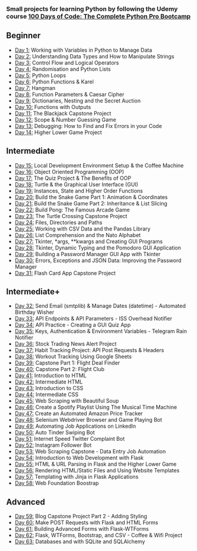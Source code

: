 ### Small projects for learning Python by following the Udemy course [100 Days of Code: The Complete Python Pro Bootcamp](https://www.udemy.com/course/100-days-of-code/)

## Beginner

- [Day 1:](https://github.com/narcisabadea/100-days-of-code-python/tree/main/Day01) Working with Variables in Python to Manage Data
- [Day 2:](https://github.com/narcisabadea/100-days-of-code-python/tree/main/Day02) Understanding Data Types and How to Manipulate Strings
- [Day 3:](https://github.com/narcisabadea/100-days-of-code-python/tree/main/Day03) Control Flow and Logical Operators
- [Day 4:](https://github.com/narcisabadea/100-days-of-code-python/tree/main/Day04) Randomisation and Python Lists
- [Day 5:](https://github.com/narcisabadea/100-days-of-code-python/tree/main/Day05) Python Loops
- [Day 6:](https://github.com/narcisabadea/100-days-of-code-python/tree/main/Day06) Python Functions & Karel
- [Day 7:](https://github.com/narcisabadea/100-days-of-code-python/tree/main/Day07) Hangman
- [Day 8:](https://github.com/narcisabadea/100-days-of-code-python/tree/main/Day08) Function Parameters & Caesar Cipher
- [Day 9:](https://github.com/narcisabadea/100-days-of-code-python/tree/main/Day09) Dictionaries, Nesting and the Secret Auction
- [Day 10:](https://github.com/narcisabadea/100-days-of-code-python/tree/main/Day10) Functions with Outputs
- [Day 11:](https://github.com/narcisabadea/100-days-of-code-python/tree/main/Day11) The Blackjack Capstone Project
- [Day 12:](https://github.com/narcisabadea/100-days-of-code-python/tree/main/Day12) Scope & Number Guessing Game
- [Day 13:](https://github.com/narcisabadea/100-days-of-code-python/tree/main/Day13) Debugging: How to Find and Fix Errors in your Code
- [Day 14:](https://github.com/narcisabadea/100-days-of-code-python/tree/main/Day14) Higher Lower Game Project

## Intermediate

- [Day 15:](https://github.com/narcisabadea/100-days-of-code-python/tree/main/Day15) Local Development Environment Setup & the Coffee Machine
- [Day 16:](https://github.com/narcisabadea/100-days-of-code-python/tree/main/Day16) Object Oriented Programming (OOP)
- [Day 17:](https://github.com/narcisabadea/100-days-of-code-python/tree/main/Day17) The Quiz Project & The Benefits of OOP
- [Day 18:](https://github.com/narcisabadea/100-days-of-code-python/tree/main/Day18) Turtle & the Graphical User Interface (GUI)
- [Day 19:](https://github.com/narcisabadea/100-days-of-code-python/tree/main/Day19) Instances, State and Higher Order Functions
- [Day 20:](https://github.com/narcisabadea/100-days-of-code-python/tree/main/Day20) Build the Snake Game Part 1: Animation & Coordinates
- [Day 21:](https://github.com/narcisabadea/100-days-of-code-python/tree/main/Day21) Build the Snake Game Part 2: Inheritance & List Slicing
- [Day 22:](https://github.com/narcisabadea/100-days-of-code-python/tree/main/Day22) Build Pong: The Famous Arcade Game
- [Day 23:](https://github.com/narcisabadea/100-days-of-code-python/tree/main/Day23) The Turtle Crossing Capstone Project
- [Day 24:](https://github.com/narcisabadea/100-days-of-code-python/tree/main/Day24) Files, Directories and Paths
- [Day 25:](https://github.com/narcisabadea/100-days-of-code-python/tree/main/Day25) Working with CSV Data and the Pandas Library
- [Day 26:](https://github.com/narcisabadea/100-days-of-code-python/tree/main/Day26) List Comprehension and the Nato Alphabet
- [Day 27:](https://github.com/narcisabadea/100-days-of-code-python/tree/main/Day27) Tkinter, \*args, \*\*kwargs and Creating GUI Programs
- [Day 28:](https://github.com/narcisabadea/100-days-of-code-python/tree/main/Day28) Tkinter, Dynamic Typing and the Pomodoro GUI Application
- [Day 29:](https://github.com/narcisabadea/100-days-of-code-python/tree/main/Day29) Building a Password Manager GUI App with Tkinter
- [Day 30:](https://github.com/narcisabadea/100-days-of-code-python/tree/main/Day30) Errors, Exceptions and JSON Data: Improving the Password Manager
- [Day 31:](https://github.com/narcisabadea/100-days-of-code-python/tree/main/Day31) Flash Card App Capstone Project

## Intermediate+

- [Day 32:](https://github.com/narcisabadea/100-days-of-code-python/tree/main/Day32) Send Email (smtplib) & Manage Dates (datetime) - Automated Birthday Wisher
- [Day 33:](https://github.com/narcisabadea/100-days-of-code-python/tree/main/Day33) API Endpoints & API Parameters - ISS Overhead Notifier
- [Day 34:](https://github.com/narcisabadea/100-days-of-code-python/tree/main/Day34) API Practice - Creating a GUI Quiz App
- [Day 35:](https://github.com/narcisabadea/100-days-of-code-python/tree/main/Day35) Keys, Authentication & Environment Variables - Telegram Rain Notifier
- [Day 36:](https://github.com/narcisabadea/100-days-of-code-python/tree/main/Day36) Stock Trading News Alert Project
- [Day 37:](https://github.com/narcisabadea/100-days-of-code-python/tree/main/Day37) Habit Tracking Project: API Post Requests & Headers
- [Day 38:](https://github.com/narcisabadea/100-days-of-code-python/tree/main/Day38) Workout Tracking Using Google Sheets
- [Day 39:](https://github.com/narcisabadea/100-days-of-code-python/tree/main/Day39+Day40) Capstone Part 1: Flight Deal Finder
- [Day 40:](https://github.com/narcisabadea/100-days-of-code-python/tree/main/Day39+Day40) Capstone Part 2: Flight Club
- [Day 41:](https://github.com/narcisabadea/100-days-of-code-python/tree/main/Day41) Introduction to HTML
- [Day 42:](https://github.com/narcisabadea/100-days-of-code-python/tree/main/Day42) Intermediate HTML
- [Day 43:](https://github.com/narcisabadea/100-days-of-code-python/tree/main/Day43+Day44) Introduction to CSS
- [Day 44:](https://github.com/narcisabadea/100-days-of-code-python/tree/main/Day43+Day44) Intermediate CSS
- [Day 45:](https://github.com/narcisabadea/100-days-of-code-python/tree/main/Day45) Web Scraping with Beautiful Soup
- [Day 46:](https://github.com/narcisabadea/100-days-of-code-python/tree/main/Day46) Create a Spotify Playlist Using The Musical Time Machine
- [Day 47:](https://github.com/narcisabadea/100-days-of-code-python/tree/main/Day47) Create an Automated Amazon Price Tracker
- [Day 48:](https://github.com/narcisabadea/100-days-of-code-python/tree/main/Day48) Selenium Webdriver Browser and Game Playing Bot
- [Day 49:](https://github.com/narcisabadea/100-days-of-code-python/tree/main/Day49) Automating Job Applications on LinkedIn
- [Day 50:](https://github.com/narcisabadea/100-days-of-code-python/tree/main/Day50) Auto Tinder Swiping Bot
- [Day 51:](https://github.com/narcisabadea/100-days-of-code-python/tree/main/Day51) Internet Speed Twitter Complaint Bot
- [Day 52:](https://github.com/narcisabadea/100-days-of-code-python/tree/main/Day52) Instagram Follower Bot
- [Day 53:](https://github.com/narcisabadea/100-days-of-code-python/tree/main/Day53) Web Scraping Capstone - Data Entry Job Automation
- [Day 54:](https://github.com/narcisabadea/100-days-of-code-python/tree/main/Day54) Introduction to Web Development with Flask
- [Day 55:](https://github.com/narcisabadea/100-days-of-code-python/tree/main/Day55) HTML & URL Parsing in Flask and the Higher Lower Game
- [Day 56:](https://github.com/narcisabadea/100-days-of-code-python/tree/main/Day56) Rendering HTML/Static Files and Using Website Templates
- [Day 57:](https://github.com/narcisabadea/100-days-of-code-python/tree/main/Day57) Templating with Jinja in Flask Applications
- [Day 58:](https://github.com/narcisabadea/100-days-of-code-python/tree/main/Day58) Web Foundation Boostrap

## Advanced

- [Day 59:](https://github.com/narcisabadea/100-days-of-code-python/tree/main/Day59) Blog Capstone Project Part 2 - Adding Styling
- [Day 60:](https://github.com/narcisabadea/100-days-of-code-python/tree/main/Day60) Make POST Requests with Flask and HTML Forms
- [Day 61:](https://github.com/narcisabadea/100-days-of-code-python/tree/main/Day61) Building Advanced Forms with Flask-WTForms
- [Day 62:](https://github.com/narcisabadea/100-days-of-code-python/tree/main/Day62) Flask, WTForms, Bootstrap, and CSV - Coffee & Wifi Project
- [Day 63:](https://github.com/narcisabadea/100-days-of-code-python/tree/main/Day63) Databases and with SQLite and SQLAlchemy
<!----

- [Day 64:](https://github.com/narcisabadea/100-days-of-code-python/tree/main/Day64) My Top 10 Movies Website
- [Day 65:](https://github.com/narcisabadea/100-days-of-code-python/tree/main/Day65) How to Create a Website That People Will Love
- [Day 66:](https://github.com/narcisabadea/100-days-of-code-python/tree/main/Day66) Building Your Own API with RESTful Routing
- [Day 67:](https://github.com/narcisabadea/100-days-of-code-python/tree/main/Day67) Blog Capstone Project Part 3 - RESTful Routing
- [Day 68:](https://github.com/narcisabadea/100-days-of-code-python/tree/main/Day68) Authentication with Flask
- [Day 69:](https://github.com/narcisabadea/100-days-of-code-python/tree/main/Day69) Blog Capstone Project Part 4 - Adding Users
- [Day 70:](https://github.com/narcisabadea/100-days-of-code-python/tree/main/Day70) Deploying Your Web Application with Heroku
- [Day 71:](https://github.com/narcisabadea/100-days-of-code-python/tree/main/Day71) Data Exploration with Pandas: College Major vs. Your Salary
- [Day 72:](https://github.com/narcisabadea/100-days-of-code-python/tree/main/Day72) Data Visualisation with Matplotlib: Programming Languages
- [Day 73:](https://github.com/narcisabadea/100-days-of-code-python/tree/main/Day73) Aggregate & Marge Data with Pandas: Analyse the Lego Dataset
- [Day 74:](https://github.com/narcisabadea/100-days-of-code-python/tree/main/Day74) Google Trends Data: Resampling and Visualising Time Series
- [Day 75:](https://github.com/narcisabadea/100-days-of-code-python/tree/main/Day75) Beautiful Plotly Charts & Analysing the Android App Store
- [Day 76:](https://github.com/narcisabadea/100-days-of-code-python/tree/main/Day76) Computation with NumPy and N-Dimensional Arrays
- [Day 77:](https://github.com/narcisabadea/100-days-of-code-python/tree/main/Day77) Linear Regression and Data Visualisation with Seaborn
- [Day 78:](https://github.com/narcisabadea/100-days-of-code-python/tree/main/Day78) Analysing the Nobel Prize with Plotly, Matplotlib & Seaborn
- [Day 79:](https://github.com/narcisabadea/100-days-of-code-python/tree/main/Day79) The Tragic Discovery of Handwashing: t-Tests & Distributions
- [Day 80:](https://github.com/narcisabadea/100-days-of-code-python/tree/main/Day80) Capstone Project - Predict House Prices


## Professional Portfolio Projects

- [Day 81:](https://github.com/narcisabadea/100-days-of-code-python/tree/main/day81) Text to Morse Code Converter
- [Day 82:](https://github.com/narcisabadea/100-days-of-code-python/tree/main/day82) Portfolio Website
- [Day 83:](https://github.com/narcisabadea/100-days-of-code-python/tree/main/day83) Tic Tac Toe
- [Day 84:](https://github.com/narcisabadea/100-days-of-code-python/tree/main/day84) Image Watermarking Desktop App
- [Day 85:](https://github.com/narcisabadea/100-days-of-code-python/tree/main/day85) Typing Speed Test App
- [Day 86:](https://github.com/narcisabadea/100-days-of-code-python/tree/main/day86) Breakout: The Famous Arcade Game
- [Day 87:](https://github.com/narcisabadea/100-days-of-code-python/tree/main/day87) Cafe and Wifi Website
- [Day 88:](https://github.com/narcisabadea/100-days-of-code-python/tree/main/day88) To Do Agenda App
- [Day 89:](https://github.com/narcisabadea/100-days-of-code-python/tree/main/day89) Disappearing Text Writing App
- [Day 90:](https://github.com/narcisabadea/100-days-of-code-python/tree/main/day90) Convert PDF to Audiobook
- [Day 91:](https://github.com/narcisabadea/100-days-of-code-python/tree/main/day91) Image to Color List
- [Day 92:](https://github.com/narcisabadea/100-days-of-code-python/tree/main/day92) Amazon Canada Web Scraper
- [Day 93:](https://github.com/narcisabadea/100-days-of-code-python/tree/main/day93) Google Dinosaur Game Bot
- [Day 94:](https://github.com/narcisabadea/100-days-of-code-python/tree/main/day94) Space Invaders
- [Day 95:](https://github.com/narcisabadea/100-days-of-code-python/tree/main/day95) Custom API
- [Day 96:](https://github.com/narcisabadea/100-days-of-code-python/tree/main/day96) An Online Shop
- [Day 97:](https://github.com/narcisabadea/100-days-of-code-python/tree/main/day97) Percentage Calculator
- [Day 98:](https://github.com/narcisabadea/100-days-of-code-python/tree/main/day98) Analyzing and Visualizing the Space Race
- [Day 99:](https://github.com/narcisabadea/100-days-of-code-python/tree/main/day99) Analyzing Deaths Involving Police in the United States
- [Day 100:](https://github.com/narcisabadea/100-days-of-code-python/tree/main/day100) Predicting Earnings using Multivariable Regression

## Tools and Technologies Covered

- Python 3
- PyCharm, Jupyter Notebook, Google Colab
- Python Scripting and Automation
- Python Game Development
- Web Scraping
- Beautiful Soup
- Selenium Web Driver
- Request
- WTForms
- Data Science
- Pandas
- NumPy
- Matplotlib
- Plotly
- Scikit learn
- Seaborn
- Turtle
- Python GUI Desktop App Development
- Tkinter
- Front-End Web Development
- HTML 5
- CSS 3
- Bootstrap 4
- Bash Command Line
- Git, GitHub and Version Control
- Backend Web Development
- Flask
- REST
- APIs
- Databases
- SQL
- SQLite
- PostgreSQL
- Authentication
- Web Design
- Deployment with GitHub Pages, Heroku and GUnicorn -->
